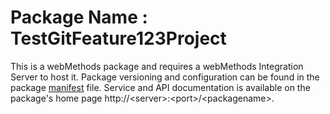 # Package Name : TestGitFeature123Project
This is a webMethods package and requires a webMethods Integration Server to host it. Package versioning and configuration can be found in the package [manifest](./TestGitFeature123Project/manifest.v3) file. Service and API documentation is available on the package's home page http://&lt;server&gt;:&lt;port&gt;/&lt;packagename>.